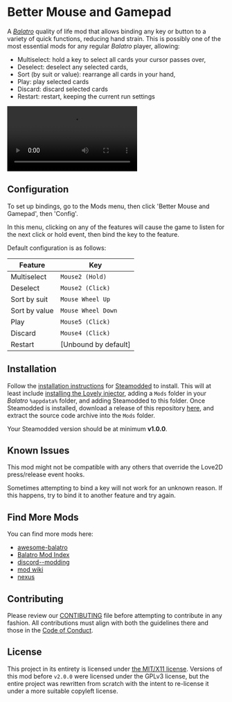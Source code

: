 # Better Mouse and Gamepad

A [*Balatro*](https://store.steampowered.com/app/2379780/Balatro/) quality of life
mod that allows binding any key or button to a variety of quick functions,
reducing hand strain. This is possibly one of the most essential mods for any
regular *Balatro* player, allowing:

* Multiselect: hold a key to select all cards your cursor passes over,
* Deselect: deselect any selected cards,
* Sort (by suit or value): rearrange all cards in your hand,
* Play: play selected cards
* Discard: discard selected cards
* Restart: restart, keeping the current run settings

![Preview video of functionality](https://i.imgur.com/WKeulyI.mp4 "Preview video")

## Configuration

To set up bindings, go to the Mods menu, then click 'Better Mouse and Gamepad',
then 'Config'.

In this menu, clicking on any of the features will cause the game to listen for
the next click or hold event, then bind the key to the feature.

Default configuration is as follows:

| Feature | Key |
| --- | --- |
| Multiselect | `Mouse2 (Hold)` |
| Deselect | `Mouse2 (Click)` |
| Sort by suit | `Mouse Wheel Up` |
| Sort by value | `Mouse Wheel Down` |
| Play | `Mouse5 (Click)` |
| Discard | `Mouse4 (Click)` |
| Restart | [Unbound by default] |

## Installation

Follow the
[installation instructions](https://github.com/Steamodded/smods/wiki)
for
[Steamodded](https://github.com/Steamodded/smods)
to install. This will at least include
[installing the Lovely injector](https://github.com/ethangreen-dev/lovely-injector?tab=readme-ov-file#manual-installation),
adding a `Mods` folder in your *Balatro* `%appdata%` folder, and adding
Steamodded to this folder. Once Steamodded is installed, download a release of
this repository
[here](https://github.com/uptudev/bmag/releases), and extract the source code
archive into the `Mods` folder.

Your Steamodded version should be at minimum **v1.0.0**.

## Known Issues

This mod might not be compatible with any others that override the Love2D
press/release event hooks.

Sometimes attempting to bind a key will not work for an unknown reason. If this
happens, try to bind it to another feature and try again.

## Find More Mods

You can find more mods here:

* [awesome-balatro](https://github.com/jie65535/awesome-balatro)
* [Balatro Mod Index](https://docs.google.com/spreadsheets/d/1aoJrrC7Y-dkvJwBu_U6amelYnoCrZgWqpoGRAfHN1ys)
* [discord--modding](https://discord.com/channels/1116389027176787968/1209506514763522108)
* [mod wiki](https://balatromods.miraheze.org/wiki/Main_Page)
* [nexus](https://www.nexusmods.com/games/balatro/mods)

## Contributing

Please review our [CONTIBUTING](/CONTIBUTING.md) file before attempting to contribute
in any fashion. All contributions must align with both the guidelines there and
those in the [Code of Conduct](/CODE_OF_CONDUCT.md).

## License

This project in its entirety is licensed under [the MIT/X11 license](/LICENSE).
Versions of this mod before `v2.0.0` were licensed under the GPLv3 license, but
the entire project was rewritten from scratch with the intent to re-license it under
a more suitable copyleft license.
